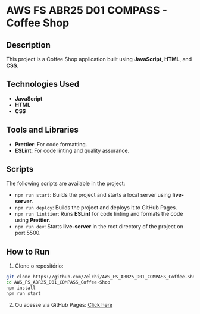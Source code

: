 # AWS FS ABR25 D01 COMPASS - Coffee Shop

## Description

This project is a Coffee Shop application built using **JavaScript**, **HTML**, and **CSS**.

## Technologies Used

- **JavaScript**
- **HTML**
- **CSS**

## Tools and Libraries

- **Prettier**: For code formatting.
- **ESLint**: For code linting and quality assurance.

## Scripts

The following scripts are available in the project:

- `npm run start`: Builds the project and starts a local server using **live-server**.
- `npm run deploy`: Builds the project and deploys it to GitHub Pages.
- `npm run linttier`: Runs **ESLint** for code linting and formats the code using **Prettier**.
- `npm run dev`: Starts **live-server** in the root directory of the project on port 5500.

## How to Run

1. Clone o repositório:

```bash
git clone https://github.com/Zelchi/AWS_FS_ABR25_D01_COMPASS_Coffee-Shop.git
cd AWS_FS_ABR25_D01_COMPASS_Coffee-Shop
npm install
npm run start
```

2. Ou acesse via GitHub Pages: [Click here](https://zelchi.github.io/AWS_FS_ABR25_D01_COMPASS_Coffee-Shop)